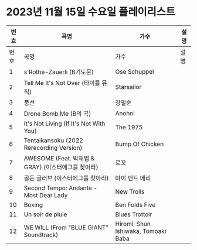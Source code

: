 # 2023년 11월 15일 수요일 플레이리스트

| 번호 | 곡명 | 가수 | 설명 |
|------|------|------|------|
| 번호 | 곡명 | 가수 | 설명 |
| 1 | s'Rothe-Zauerli (B기도문) | Ose Schuppel |  |
| 2 | Tell Me It's Not Over (타이틀 뮤직) | Starsailor |  |
| 3 | 풍선 | 장필순 |  |
| 4 | Drone Bomb Me (B의 곡) | Anohni |  |
| 5 | It's Not Living (If It's Not With You) | The 1975 |  |
| 6 | Tentaikansoku (2022 Rerecording Version) | Bump Of Chicken |  |
| 7 | AWESOME (Feat. 박재범 & GRAY) (이스터에그를 찾아라) | 로꼬 |  |
| 8 | 골든 글러브 (이스터에그를 찾아라) | 마이 앤트 메리 |  |
| 9 | Second Tempo: Andante - Most Dear Lady | New Trolls |  |
| 10 | Boxing | Ben Folds Five |  |
| 11 | Un soir de pluie | Blues Trottoir |  |
| 12 | WE WILL (From "BLUE GIANT" Soundtrack) | Hiromi, Shun Ishiwaka, Tomoaki Baba |  |
